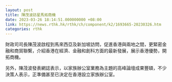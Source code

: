 ```yaml
---
layout: post
title: 陳茂波訪星馬拓商機
date: 2023-03-26 18:14:51.000000000 +08:00
link: https://news.rthk.hk/rthk/ch/component/k2/1693665-20230326.htm
categories: rthk
---
```


財政司司長陳茂波啟程到馬來西亞及新加坡訪問，促進香港與兩地之間，更緊密金融和商貿聯繫，介紹香港在經濟、金融和創科方面的最新發展，展示香港優勢，開拓商機。

另外，陳茂波發表網誌表示，以家族辦公室業務為主題的高峰論壇成果豐碩，不少決策人表示，正準備甚至已決定在香港設立家族辦公室。
